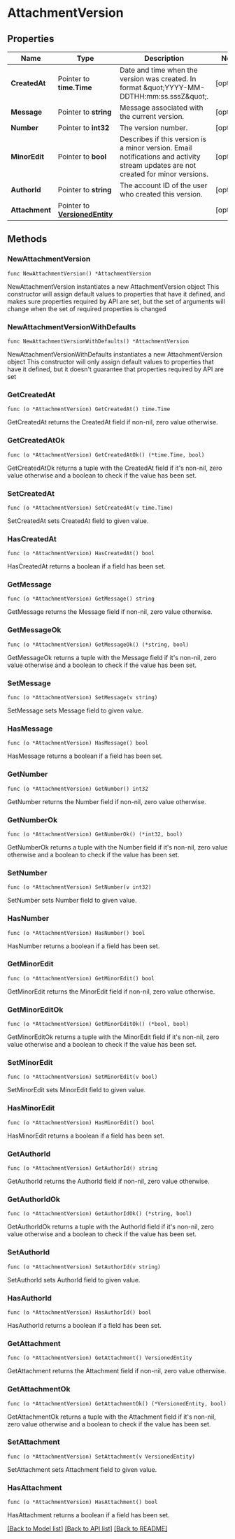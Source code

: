 # AttachmentVersion

## Properties

Name | Type | Description | Notes
------------ | ------------- | ------------- | -------------
**CreatedAt** | Pointer to **time.Time** | Date and time when the version was created. In format \&quot;YYYY-MM-DDTHH:mm:ss.sssZ\&quot;. | [optional] 
**Message** | Pointer to **string** | Message associated with the current version. | [optional] 
**Number** | Pointer to **int32** | The version number. | [optional] 
**MinorEdit** | Pointer to **bool** | Describes if this version is a minor version. Email notifications and activity stream updates are not created for minor versions. | [optional] 
**AuthorId** | Pointer to **string** | The account ID of the user who created this version. | [optional] 
**Attachment** | Pointer to [**VersionedEntity**](VersionedEntity.md) |  | [optional] 

## Methods

### NewAttachmentVersion

`func NewAttachmentVersion() *AttachmentVersion`

NewAttachmentVersion instantiates a new AttachmentVersion object
This constructor will assign default values to properties that have it defined,
and makes sure properties required by API are set, but the set of arguments
will change when the set of required properties is changed

### NewAttachmentVersionWithDefaults

`func NewAttachmentVersionWithDefaults() *AttachmentVersion`

NewAttachmentVersionWithDefaults instantiates a new AttachmentVersion object
This constructor will only assign default values to properties that have it defined,
but it doesn't guarantee that properties required by API are set

### GetCreatedAt

`func (o *AttachmentVersion) GetCreatedAt() time.Time`

GetCreatedAt returns the CreatedAt field if non-nil, zero value otherwise.

### GetCreatedAtOk

`func (o *AttachmentVersion) GetCreatedAtOk() (*time.Time, bool)`

GetCreatedAtOk returns a tuple with the CreatedAt field if it's non-nil, zero value otherwise
and a boolean to check if the value has been set.

### SetCreatedAt

`func (o *AttachmentVersion) SetCreatedAt(v time.Time)`

SetCreatedAt sets CreatedAt field to given value.

### HasCreatedAt

`func (o *AttachmentVersion) HasCreatedAt() bool`

HasCreatedAt returns a boolean if a field has been set.

### GetMessage

`func (o *AttachmentVersion) GetMessage() string`

GetMessage returns the Message field if non-nil, zero value otherwise.

### GetMessageOk

`func (o *AttachmentVersion) GetMessageOk() (*string, bool)`

GetMessageOk returns a tuple with the Message field if it's non-nil, zero value otherwise
and a boolean to check if the value has been set.

### SetMessage

`func (o *AttachmentVersion) SetMessage(v string)`

SetMessage sets Message field to given value.

### HasMessage

`func (o *AttachmentVersion) HasMessage() bool`

HasMessage returns a boolean if a field has been set.

### GetNumber

`func (o *AttachmentVersion) GetNumber() int32`

GetNumber returns the Number field if non-nil, zero value otherwise.

### GetNumberOk

`func (o *AttachmentVersion) GetNumberOk() (*int32, bool)`

GetNumberOk returns a tuple with the Number field if it's non-nil, zero value otherwise
and a boolean to check if the value has been set.

### SetNumber

`func (o *AttachmentVersion) SetNumber(v int32)`

SetNumber sets Number field to given value.

### HasNumber

`func (o *AttachmentVersion) HasNumber() bool`

HasNumber returns a boolean if a field has been set.

### GetMinorEdit

`func (o *AttachmentVersion) GetMinorEdit() bool`

GetMinorEdit returns the MinorEdit field if non-nil, zero value otherwise.

### GetMinorEditOk

`func (o *AttachmentVersion) GetMinorEditOk() (*bool, bool)`

GetMinorEditOk returns a tuple with the MinorEdit field if it's non-nil, zero value otherwise
and a boolean to check if the value has been set.

### SetMinorEdit

`func (o *AttachmentVersion) SetMinorEdit(v bool)`

SetMinorEdit sets MinorEdit field to given value.

### HasMinorEdit

`func (o *AttachmentVersion) HasMinorEdit() bool`

HasMinorEdit returns a boolean if a field has been set.

### GetAuthorId

`func (o *AttachmentVersion) GetAuthorId() string`

GetAuthorId returns the AuthorId field if non-nil, zero value otherwise.

### GetAuthorIdOk

`func (o *AttachmentVersion) GetAuthorIdOk() (*string, bool)`

GetAuthorIdOk returns a tuple with the AuthorId field if it's non-nil, zero value otherwise
and a boolean to check if the value has been set.

### SetAuthorId

`func (o *AttachmentVersion) SetAuthorId(v string)`

SetAuthorId sets AuthorId field to given value.

### HasAuthorId

`func (o *AttachmentVersion) HasAuthorId() bool`

HasAuthorId returns a boolean if a field has been set.

### GetAttachment

`func (o *AttachmentVersion) GetAttachment() VersionedEntity`

GetAttachment returns the Attachment field if non-nil, zero value otherwise.

### GetAttachmentOk

`func (o *AttachmentVersion) GetAttachmentOk() (*VersionedEntity, bool)`

GetAttachmentOk returns a tuple with the Attachment field if it's non-nil, zero value otherwise
and a boolean to check if the value has been set.

### SetAttachment

`func (o *AttachmentVersion) SetAttachment(v VersionedEntity)`

SetAttachment sets Attachment field to given value.

### HasAttachment

`func (o *AttachmentVersion) HasAttachment() bool`

HasAttachment returns a boolean if a field has been set.


[[Back to Model list]](../README.md#documentation-for-models) [[Back to API list]](../README.md#documentation-for-api-endpoints) [[Back to README]](../README.md)


